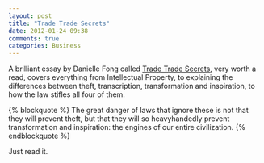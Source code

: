 ```yaml
---
layout: post
title: "Trade Trade Secrets"
date: 2012-01-24 09:38
comments: true
categories: Business
---
```


A brilliant essay by Danielle Fong called [Trade Trade Secrets](http://einfall.wordpress.com/2012/01/23/trade-trade-secrets/), very worth a read, covers everything from Intellectual Property, to explaining the differences between theft, transcription, transformation and inspiration, to how the law stifles all four of them.

{% blockquote %}
The great danger of laws that ignore these is not that they will prevent theft, but that they will so heavyhandedly prevent transformation and inspiration: the engines of our entire civilization.
{% endblockquote %}

Just read it.
